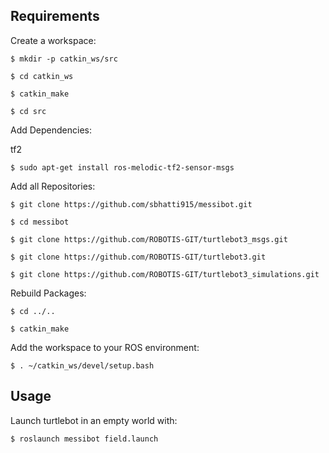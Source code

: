 ## Requirements
Create a workspace:

    $ mkdir -p catkin_ws/src
    
    $ cd catkin_ws
    
    $ catkin_make
    
    $ cd src

Add Dependencies:

   tf2
    
    $ sudo apt-get install ros-melodic-tf2-sensor-msgs
   
Add all Repositories:

    $ git clone https://github.com/sbhatti915/messibot.git
    
    $ cd messibot
    
    $ git clone https://github.com/ROBOTIS-GIT/turtlebot3_msgs.git
    
    $ git clone https://github.com/ROBOTIS-GIT/turtlebot3.git
    
    $ git clone https://github.com/ROBOTIS-GIT/turtlebot3_simulations.git

Rebuild Packages:

    $ cd ../..
    
    $ catkin_make

Add the workspace to your ROS environment:

    $ . ~/catkin_ws/devel/setup.bash
    
## Usage
Launch turtlebot in an empty world with:
    
    $ roslaunch messibot field.launch
    
